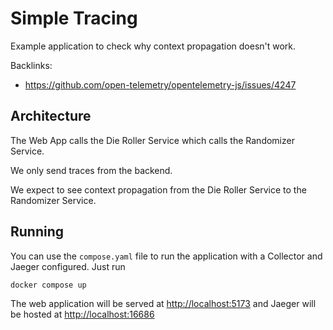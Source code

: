 # Simple Tracing

Example application to check why context propagation doesn't work.

Backlinks:
- https://github.com/open-telemetry/opentelemetry-js/issues/4247

## Architecture

The Web App calls the Die Roller Service which calls the Randomizer Service.

We only send traces from the backend.

We expect to see context propagation from the Die Roller Service to the Randomizer Service.

## Running

You can use the `compose.yaml` file to run the application with a Collector and Jaeger configured. Just run

    docker compose up

The web application will be served at [http://localhost:5173]() and Jaeger will be hosted at [http://localhost:16686]()
